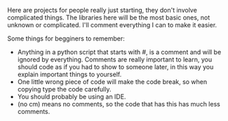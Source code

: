 Here are projects for people really just starting, they don't involve complicated things.
The libraries here will be the most basic ones, not unknown or complicated.
I'll comment everything I can to make it easier.

Some things for begginers to remember:
- Anything in a python script that starts with #, is a comment and will be ignored by
everything. Comments are really important to learn, you should code as if you had to
show to someone later, in this way you explain important things to yourself.
- One little wrong piece of code will make the code break, so when copying type the code carefully.
- You should probably be using an IDE.
- (no cm) means no comments, so the code that has this has much less comments.
